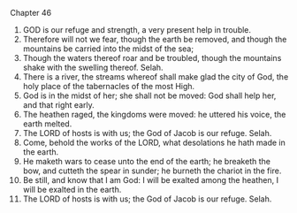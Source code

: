 

Chapter 46

1. GOD is our refuge and strength, a very present help in trouble.
2. Therefore will not we fear, though the earth be removed, and though the mountains be carried into the midst of the sea;
3. Though the waters thereof roar and be troubled, though the mountains shake with the swelling thereof.  Selah.
4. There is a river, the streams whereof shall make glad the city of God, the holy place of the tabernacles of the most High.
5. God is in the midst of her; she shall not be moved: God shall help her, and that right early.
6. The heathen raged, the kingdoms were moved: he uttered his voice, the earth melted.
7. The LORD of hosts is with us; the God of Jacob is our refuge. Selah.
8. Come, behold the works of the LORD, what desolations he hath made in the earth.
9. He maketh wars to cease unto the end of the earth; he breaketh the bow, and cutteth the spear in sunder; he burneth the chariot in the fire.
10. Be still, and know that I am God: I will be exalted among the heathen, I will be exalted in the earth.
11. The LORD of hosts is with us; the God of Jacob is our refuge.  Selah.
